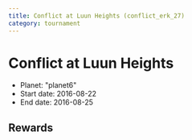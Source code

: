 ```yaml
---
title: Conflict at Luun Heights (conflict_erk_27)
category: tournament
---
```

# Conflict at Luun Heights

  * Planet: "planet6"
  * Start date: 2016-08-22
  * End date: 2016-08-25

## Rewards

